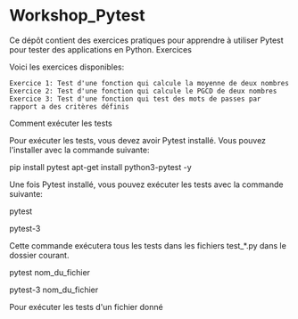 # Workshop_Pytest

Ce dépôt contient des exercices pratiques pour apprendre à utiliser Pytest pour tester des applications en Python.
Exercices

Voici les exercices disponibles:

    Exercice 1: Test d'une fonction qui calcule la moyenne de deux nombres
    Exercice 2: Test d'une fonction qui calcule le PGCD de deux nombres
    Exercice 3: Test d'une fonction qui test des mots de passes par rapport a des critères définis

Comment exécuter les tests

Pour exécuter les tests, vous devez avoir Pytest installé. Vous pouvez l'installer avec la commande suivante:

pip install pytest
apt-get install python3-pytest -y 

Une fois Pytest installé, vous pouvez exécuter les tests avec la commande suivante:

pytest

pytest-3

Cette commande exécutera tous les tests dans les fichiers test_*.py dans le dossier courant.

pytest nom_du_fichier

pytest-3 nom_du_fichier

Pour exécuter les tests d'un fichier donné
